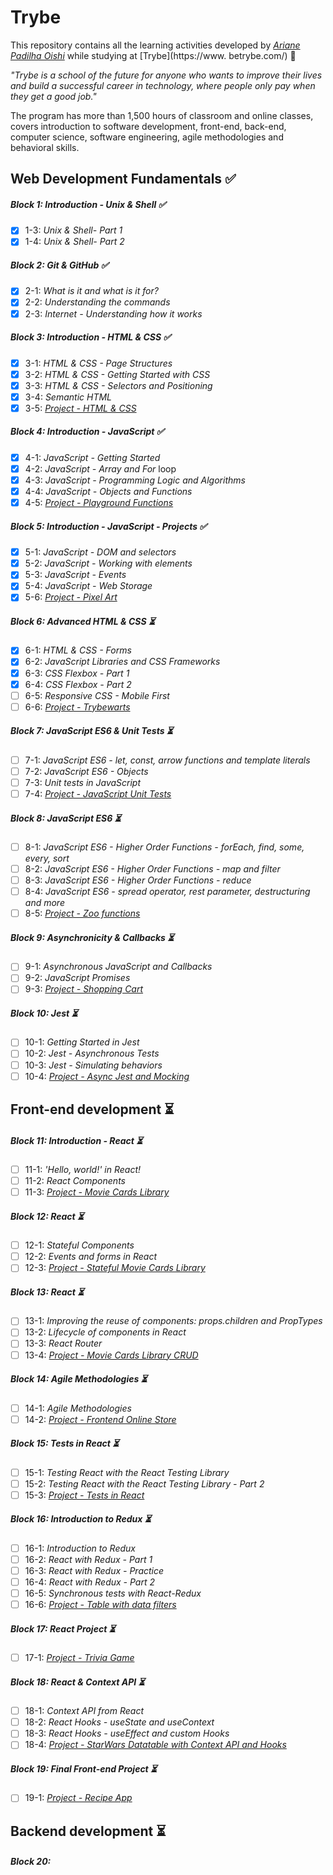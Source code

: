 # Trybe

This repository contains all the learning activities developed by _[Ariane Padilha Oishi](https://www.linkedin.com/in/ariane-oishi-0236b839/)_ while studying at [Trybe](https://www. betrybe.com/) :rocket:

_"Trybe is a school of the future for anyone who wants to improve their lives and build a successful career in technology, where people only pay when they get a good job."_

The program has more than 1,500 hours of classroom and online classes, covers introduction to software development, front-end, back-end, computer science, software engineering, agile methodologies and behavioral skills.

## Web Development Fundamentals :white_check_mark:

##### Block 1: Introduction - Unix & Shell ✅

- [x] 1-3: _Unix & Shell- Part 1_
- [x] 1-4: _Unix & Shell- Part 2_

##### Block 2: Git & GitHub ✅

- [x] 2-1: _What is it and what is it for?_
- [x] 2-2: _Understanding the commands_
- [x] 2-3: _Internet - Understanding how it works_

##### Block 3: Introduction - HTML & CSS ✅

- [x] 3-1: _HTML & CSS - Page Structures_
- [x] 3-2: _HTML & CSS - Getting Started with CSS_
- [x] 3-3: _HTML & CSS - Selectors and Positioning_
- [x] 3-4: _Semantic HTML_
- [x] 3-5: _[Project - HTML & CSS]()_

##### Block 4: Introduction - JavaScript ✅

- [x] 4-1: _JavaScript - Getting Started_
- [x] 4-2: _JavaScript - Array and For_ loop
- [x] 4-3: _JavaScript - Programming Logic and Algorithms_
- [x] 4-4: _JavaScript - Objects and Functions_
- [x] 4-5: _[Project - Playground Functions]()_

##### Block 5: Introduction - JavaScript - Projects  ✅

- [x] 5-1: _JavaScript - DOM and selectors_
- [x] 5-2: _JavaScript - Working with elements_
- [x] 5-3: _JavaScript - Events_
- [x] 5-4: _JavaScript - Web Storage_
- [x] 5-6: _[Project - Pixel Art]()_

##### Block 6: Advanced HTML & CSS ⏳

- [x] 6-1: _HTML & CSS - Forms_
- [x] 6-2: _JavaScript Libraries and CSS Frameworks_
- [x] 6-3: _CSS Flexbox - Part 1_
- [x] 6-4: _CSS Flexbox - Part 2_
- [ ] 6-5: _Responsive CSS - Mobile First_
- [ ] 6-6: _[Project - Trybewarts]()_

##### Block 7: JavaScript ES6 & Unit Tests ⏳

- [ ] 7-1: _JavaScript ES6 - let, const, arrow functions and template literals_
- [ ] 7-2: _JavaScript ES6 - Objects_
- [ ] 7-3: _Unit tests in JavaScript_
- [ ] 7-4: _[Project - JavaScript Unit Tests]()_

##### Block 8: JavaScript ES6 ⏳

- [ ] 8-1: _JavaScript ES6 - Higher Order Functions - forEach, find, some, every, sort_
- [ ] 8-2: _JavaScript ES6 - Higher Order Functions - map and filter_
- [ ] 8-3: _JavaScript ES6 - Higher Order Functions - reduce_
- [ ] 8-4: _JavaScript ES6 - spread operator, rest parameter, destructuring and more_
- [ ] 8-5: _[Project - Zoo functions]()_

##### Block 9: Asynchronicity & Callbacks ⏳

- [ ] 9-1: _Asynchronous JavaScript and Callbacks_
- [ ] 9-2: _JavaScript Promises_
- [ ] 9-3: _[Project - Shopping Cart]()_

##### Block 10: Jest ⏳

- [ ] 10-1: _Getting Started in Jest_
- [ ] 10-2: _Jest - Asynchronous Tests_
- [ ] 10-3: _Jest - Simulating behaviors_
- [ ] 10-4: _[Project - Async Jest and Mocking]()_

## Front-end development :hourglass_flowing_sand:

##### Block 11: Introduction - React ⏳

- [ ] 11-1: _'Hello, world!' in React!_
- [ ] 11-2: _React Components_
- [ ] 11-3: _[Project - Movie Cards Library]()_

##### Block 12: React ⏳

- [ ] 12-1: _Stateful Components_
- [ ] 12-2: _Events and forms in React_
- [ ] 12-3: _[Project - Stateful Movie Cards Library]()_

##### Block 13: React ⏳

- [ ] 13-1: _Improving the reuse of components: props.children and PropTypes_
- [ ] 13-2: _Lifecycle of components in React_
- [ ] 13-3: _React Router_
- [ ] 13-4: _[Project - Movie Cards Library CRUD]()_

##### Block 14: Agile Methodologies ⏳

- [ ] 14-1: _Agile Methodologies_
- [ ] 14-2: _[Project - Frontend Online Store]()_

##### Block 15: Tests in React ⏳

- [ ] 15-1: _Testing React with the React Testing Library_
- [ ] 15-2: _Testing React with the React Testing Library - Part 2_
- [ ] 15-3: _[Project - Tests in React]()_

##### Block 16: Introduction to Redux ⏳

- [ ] 16-1: _Introduction to Redux_
- [ ] 16-2: _React with Redux - Part 1_
- [ ] 16-3: _React with Redux - Practice_
- [ ] 16-4: _React with Redux - Part 2_
- [ ] 16-5: _Synchronous tests with React-Redux_
- [ ] 16-6: _[Project - Table with data filters]()_

##### Block 17: React Project ⏳

- [ ] 17-1: _[Project - Trivia Game]()_

##### Block 18: React & Context API ⏳

- [ ] 18-1: _Context API from React_
- [ ] 18-2: _React Hooks - useState and useContext_
- [ ] 18-3: _React Hooks - useEffect and custom Hooks_
- [ ] 18-4: _[Project - StarWars Datatable with Context API and Hooks]()_

##### Block 19: Final Front-end Project ⏳

- [ ] 19-1: _[Project - Recipe App]()_

## Backend development :hourglass_flowing_sand:

##### Block 20:
